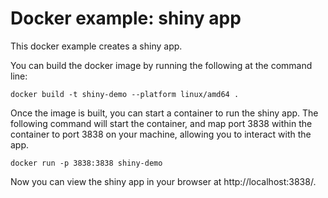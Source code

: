 # Docker example: shiny app

This docker example creates a shiny app. 

You can build the docker image by running the following at the command line:

```
docker build -t shiny-demo --platform linux/amd64 .
```

Once the image is built, you can start a container to run the shiny app. The
following command will start the container, and map port 3838 within the
container to port 3838 on your machine, allowing you to interact with the app.

```
docker run -p 3838:3838 shiny-demo
```

Now you can view the shiny app in your browser at http://localhost:3838/.
